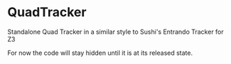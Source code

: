# QuadTracker
Standalone Quad Tracker in a similar style to Sushi's Entrando Tracker for Z3


For now the code will stay hidden until it is at its released state.
